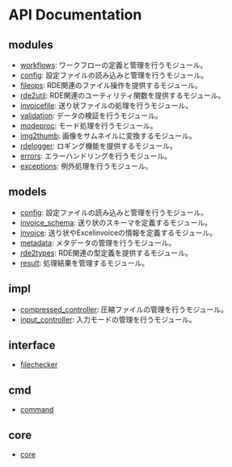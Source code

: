 # API Documentation

## modules

- [workflows](./workflows): ワークフローの定義と管理を行うモジュール。
- [config](./config): 設定ファイルの読み込みと管理を行うモジュール。
- [fileops](./fileops): RDE関連のファイル操作を提供するモジュール。
- [rde2util](./rde2util): RDE関連のユーティリティ関数を提供するモジュール。
- [invoicefile](./invoicefile): 送り状ファイルの処理を行うモジュール。
- [validation](./validation): データの検証を行うモジュール。
- [modeproc](./modeproc): モード処理を行うモジュール。
- [img2thumb](./img2thumb): 画像をサムネイルに変換するモジュール。
- [rdelogger](./rdelogger): ロギング機能を提供するモジュール。
- [errors](./errors): エラーハンドリングを行うモジュール。
- [exceptions](./exceptions): 例外処理を行うモジュール。

## models

- [config](./models/config): 設定ファイルの読み込みと管理を行うモジュール。
- [invoice_schema](./models/invoice_schema): 送り状のスキーマを定義するモジュール。
- [invoice](./models/invoice): 送り状やExcelinvoiceの情報を定義するモジュール。
- [metadata](./models/metadata): メタデータの管理を行うモジュール。
- [rde2types](./models/rde2types): RDE関連の型定義を提供するモジュール。
- [result](./models/result): 処理結果を管理するモジュール。

## impl

- [compressed_controller](./impl/compressed_controller): 圧縮ファイルの管理を行うモジュール。
- [input_controller](./impl/input_controller): 入力モードの管理を行うモジュール。

## interface

- [filechecker](./interface/filechecker)

## cmd

- [command](./cmd/command)

## core

- [core](./core)

